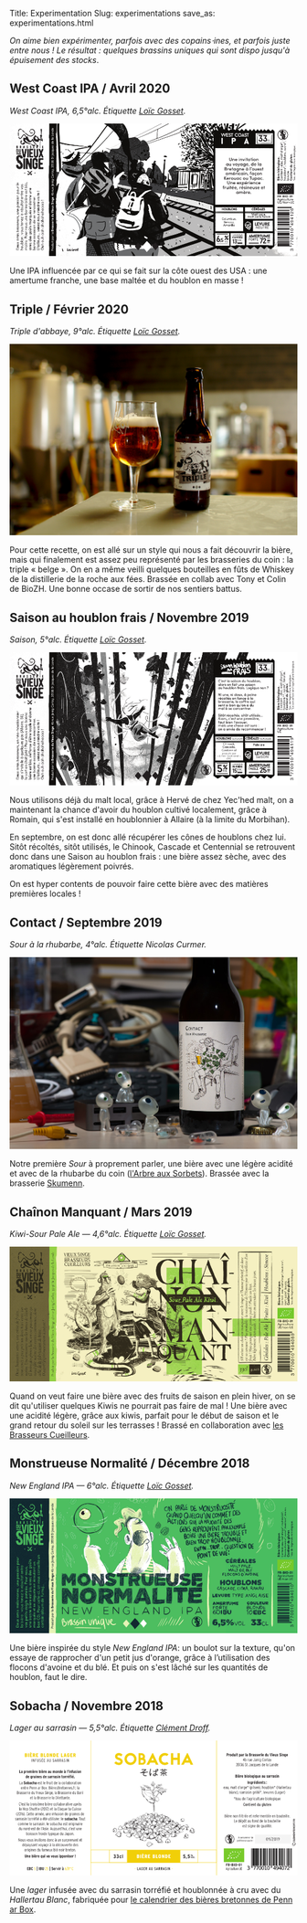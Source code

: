 Title: Experimentation
Slug: experimentations
save_as: experimentations.html

*On aime bien expérimenter, parfois avec des copains⋅ines, et parfois juste entre nous ! Le résultat  : quelques brassins uniques qui sont dispo jusqu'à épuisement des stocks*.

## West Coast IPA / Avril 2020

*West Coast IPA, 6,5°alc. Étiquette [Loïc Gosset](http://loic-gosset.com/).*

![Étiquette de la bière « West Coast IPA » : trois ami⋅e⋅s attendant sur le quai d'une gare.](images/recettes/west-coast-ipa.png)

Une IPA influencée par ce qui se fait sur la côte ouest des USA : une amertume franche, une base maltée et du houblon en masse !

## Triple / Février 2020

*Triple d'abbaye, 9°alc. Étiquette [Loïc Gosset](http://loic-gosset.com/).*

![Étiquette de la bière « Triple »](images/experimentations/triple.jpg)

Pour cette recette, on est allé sur un style qui nous a fait découvrir la bière, mais qui finalement est assez peu représenté par les brasseries du coin : la triple « belge ». On en a même veilli quelques bouteilles en fûts de Whiskey de la distillerie de la roche aux fées. Brassée en collab avec Tony et Colin de BioZH. Une bonne occase de sortir de nos sentiers battus.


## Saison au houblon frais / Novembre 2019

*Saison, 5°alc. Étiquette [Loïc Gosset](http://loic-gosset.com/).*

![Étiquette de la bière « Saison au houblon frais. On y voit un personnage tomber dans le vide avec des liannes de houblon qui l'entoure »](images/experimentations/saison.png)

Nous utilisons déjà du malt local, grâce à Hervé de chez Yec'hed malt, on a maintenant la chance d'avoir du houblon cultivé localement, grâce à Romain, qui s'est installé en houblonnier à Allaire (à la limite du Morbihan).

En septembre, on est donc allé récupérer les cônes de houblons chez lui. Sitôt récoltés, sitôt utilisés, le Chinook, Cascade et Centennial se retrouvent donc dans une Saison au houblon frais : une bière assez sèche, avec des aromatiques légèrement poivrés.

On est hyper contents de pouvoir faire cette bière avec des matières premières locales !


## Contact / Septembre 2019

*Sour à la rhubarbe, 4°alc. Étiquette Nicolas Curmer.*

![Étiquette de la bière " Contact "](images/experimentations/contact.jpg)

Notre première *Sour* à proprement parler, une bière avec une légère acidité et avec de la rhubarbe du coin ([l'Arbre aux Sorbets](https://www.facebook.com/arbreauxsorbets/)). Brassée avec la brasserie [Skumenn](https://www.skumenn.com/).


## Chaînon Manquant / Mars 2019

*Kiwi-Sour Pale Ale — 4,6°alc. Étiquette [Loïc Gosset](http://loic-gosset.com/).*

![Étiquette de la bière " Chaînon Manquant "](images/experimentations/chainon-manquant.png)

Quand on veut faire une bière avec des fruits de saison en plein hiver, on se dit qu'utiliser quelques Kiwis ne pourrait pas faire de mal ! Une bière avec une acidité légère, grâce aux kiwis, parfait pour le début de saison et le grand retour du soleil sur les terrasses ! Brassé en collaboration avec [les Brasseurs Cueilleurs](https://www.facebook.com/BrasseursCueilleurs/).

## Monstrueuse Normalité / Décembre 2018

*New England IPA — 6°alc. Étiquette [Loïc Gosset](http://loic-gosset.com/).*

![Étiquette de la bière « Monstrueuse Normalité »](images/experimentations/monstrueuse-normalite.png)

Une bière inspirée du style *New England IPA*: un boulot sur la texture, qu'on essaye de rapprocher d'un petit jus d'orange, grâce à l’utilisation des flocons d'avoine et du blé. Et puis on s'est lâché sur les quantités de houblon, faut le dire.

## Sobacha / Novembre 2018
*Lager au sarrasin — 5,5°alc. Étiquette [Clément Droff](https://www.clementdroff.fr/).*

![Étiquette de la bière « Sobacha »](images/experimentations/sobacha.png)

Une *lager* infusée avec du sarrasin torréfié et houblonnée à cru avec du *Hallertau Blanc*, fabriquée pour [le calendrier des bières bretonnes de Penn ar Box](http://www.pennarbox.bzh/fr/produits-bretons/le-calendrier-de-l-avent-de-bieres-bretonnes-2018).
